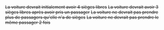 ~~La voiture devrait initialement avoir 4 sièges libres~~
~~La voiture devrait avoir 3 sièges libres après avoir pris un passager~~
~~La voiture ne devrait pas prendre plus de passagers qu'elle n'a de sièges~~
~~La voiture ne devrait pas prendre le même passager 2 fois~~
